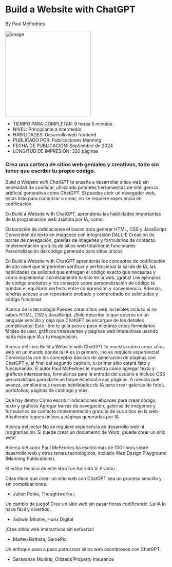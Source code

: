 # Build a Website with ChatGPT

By Paul McFedries

<img width="266" alt="image" src="https://github.com/user-attachments/assets/25d85568-bb2b-482d-99ed-aa08637ce7b3">

* TIEMPO PARA COMPLETAR: 9 horas 5 minutos
* NIVEL: Principiante a intermedio
* HABILIDADES: Desarrollo web frontend
* PUBLICADO POR: Publicaciones Manning
* FECHA DE PUBLICACIÓN: Septiembre de 2024
* LONGITUD DE IMPRESIÓN: 320 páginas

### Crea una cartera de sitios web geniales y creativos, todo sin tener que escribir tu propio código.

*Build a Website with ChatGPT* te enseña a desarrollar sitios web sin necesidad de codificar, utilizando potentes herramientas de inteligencia artificial generativa como ChatGPT. Si puedes abrir un navegador web, estás listo para comenzar a crear; no se requiere experiencia en codificación.

En Build a Website with ChatGPT, aprenderás las habilidades importantes de la programación web asistida por IA, como:

Elaboración de indicaciones eficaces para generar HTML, CSS y JavaScript
Conversión de texto en imágenes con integración DALL-E
Creación de barras de navegación, galerías de imágenes y formularios de contacto.
Implementación gratuita de sitios web totalmente funcionales
Personalización del código generado para sitios únicos

En Build a Website with ChatGPT aprenderás los conceptos de codificación de alto nivel que te permiten verificar y perfeccionar la salida de IA, las habilidades de solicitud que entregan el código exacto que necesitas y cómo implementar correctamente tu sitio en la web, ¡gratis! Los ejemplos de código anotados y los consejos sobre personalización de código te brindan el equilibrio perfecto entre comprensión y conveniencia. Además, tendrás acceso a un repositorio probado y comprobado de solicitudes y código funcional.

Acerca de la tecnología
Puedes crear sitios web increíbles incluso si no sabes HTML, CSS y JavaScript. ¡Solo describe lo que quieres en un lenguaje sencillo y deja que ChatGPT se encargue de los detalles complicados! Este libro te guía paso a paso mientras creas formularios fáciles de usar, gráficos interesantes y páginas web interactivas usando nada más que IA y tu imaginación.

Acerca del libro
Build a Website with ChatGPT te muestra cómo crear sitios web en un mundo donde la IA es lo primero, ¡no se requiere experiencia! Comenzarás con los conceptos básicos de generación de páginas con ChatGPT y, al final del segundo capítulo, tu primer sitio estará listo y funcionando. El autor Paul McFedries le muestra cómo agregar texto y gráficos interesantes, formularios para la entrada del usuario e incluso CSS personalizado para darle un toque especial a sus páginas. A medida que avanza, ampliará sus nuevas habilidades de IA para crear galerías de fotos, portafolios, páginas de catálogo y más.

Qué hay dentro
Cómo escribir indicaciones eficaces para crear código, texto y gráficos
Agregar barras de navegación, galerías de imágenes y formularios de contacto
Implementación gratuita de sus sitios en la web
Añadiendo toques únicos a páginas generadas por IA


Acerca del lector
No se requiere experiencia en desarrollo web ni programación. Si puede crear un documento de Word, ¡puede crear un sitio web!

Acerca del autor
Paul McFedries ha escrito más de 100 libros sobre desarrollo web y otros temas tecnológicos, incluido Web Design Playground (Manning Publications).

El editor técnico de este libro fue Anirudh V. Prabhu .

Citas
Hace que crear un sitio web con ChatGPT sea un proceso sencillo y sin complicaciones.
- Julien Pohie, Thoughtworks ¡

Un cambio de juego! Cree un sitio web sin pasar horas codificando. La IA lo hace fácil y divertido.
- Ashwin Mhatre, Hurix Digital

¡Cree sitios web interactivos sin esfuerzo!
- Matteo Battista, GamePix

Un enfoque paso a paso para crear sitios web asombrosos con ChatGPT.
- Saravanan Muniraj, Citizens Property Insurance
